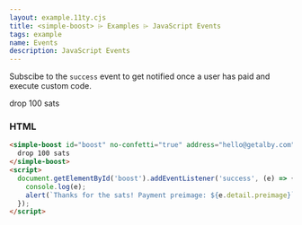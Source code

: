 ```yaml
---
layout: example.11ty.cjs
title: <simple-boost> ⌲ Examples ⌲ JavaScript Events
tags: example
name: Events
description: JavaScript Events
---
```


Subscibe to the `success` event to get notified once a user has paid and execute custom code.

<simple-boost id="boost" no-confetti="true" address="hello@getalby.com">
  drop 100 sats
</simple-boost>
<script>
  document.getElementById('boost').addEventListener('success', (e) => {
    console.log(e);
    alert(`Thanks for the sats! Payment preimage: ${e.detail.preimage}`);
  });
</script>

<h3>HTML</h3>

```html
<simple-boost id="boost" no-confetti="true" address="hello@getalby.com">
  drop 100 sats
</simple-boost>
<script>
  document.getElementById('boost').addEventListener('success', (e) => {
    console.log(e);
    alert(`Thanks for the sats! Payment preimage: ${e.detail.preimage}`);
  });
</script>
```
